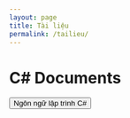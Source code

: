 ```yaml
---
layout: page
title: Tài liệu
permalink: /tailieu/
---
```

<h1><b>C# Documents</b></h1>
<button type="button" href="./doc/NgonngulaptrinhC#.pdf" class="btn btn-success">Ngôn ngữ lập trình C#</button>
